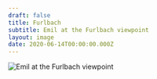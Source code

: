 ```yaml
---
draft: false
title: Furlbach
subtitle: Emil at the Furlbach viewpoint
layout: image
date: 2020-06-14T00:00:00.000Z
---
```

![Emil at the Furlbach viewpoint](/img/img_1244.jpg)